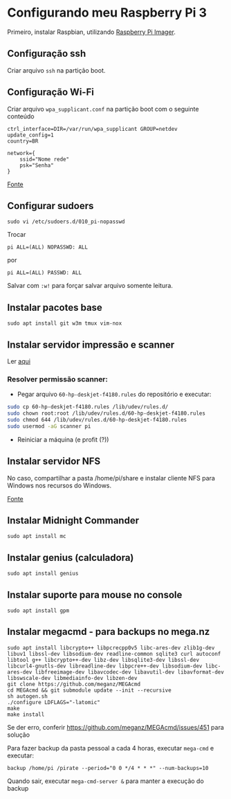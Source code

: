 # Configurando meu Raspberry Pi 3

Primeiro, instalar Raspbian, utilizando [Raspberry Pi Imager](https://www.raspberrypi.org/software/).

## Configuração ssh

Criar arquivo `ssh` na partição boot.

## Configuração Wi-Fi

Criar arquivo `wpa_supplicant.conf` na partição boot com o seguinte conteúdo

```
ctrl_interface=DIR=/var/run/wpa_supplicant GROUP=netdev
update_config=1
country=BR

network={
    ssid="Nome rede"
    psk="Senha"
}
```

[Fonte](https://www.raspberrypi.org/documentation/configuration/wireless/headless.md)

## Configurar sudoers

`sudo vi /etc/sudoers.d/010_pi-nopasswd`

Trocar
```
pi ALL=(ALL) NOPASSWD: ALL
```
por
```
pi ALL=(ALL) PASSWD: ALL
```
Salvar com `:w!` para forçar salvar arquivo somente leitura.

## Instalar pacotes base

`sudo apt install git w3m tmux vim-nox`

## Instalar servidor impressão e scanner

Ler [aqui](https://www.cnx-software.com/2017/02/19/how-to-use-chip-board-as-a-linux-printer-scanner-server/)

### Resolver permissão scanner:
* Pegar arquivo `60-hp-deskjet-f4180.rules` do repositório e executar:
```bash
sudo cp 60-hp-deskjet-f4180.rules /lib/udev/rules.d/
sudo chown root:root /lib/udev/rules.d/60-hp-deskjet-f4180.rules
sudo chmod 644 /lib/udev/rules.d/60-hp-deskjet-f4180.rules
sudo usermod -aG scanner pi
```
* Reiniciar a máquina (e profit (?))

## Instalar servidor NFS
No caso, compartilhar a pasta /home/pi/share e instalar cliente NFS para Windows nos recursos do Windows.

[Fonte](https://pimylifeup.com/raspberry-pi-nfs/)

## Instalar Midnight Commander
```
sudo apt install mc
```

## Instalar genius (calculadora)
```
sudo apt install genius
```

## Instalar suporte para mouse no console
```
sudo apt install gpm
```

## Instalar megacmd - para backups no mega.nz
```
sudo apt install libcrypto++ libpcrecpp0v5 libc-ares-dev zlib1g-dev libuv1 libssl-dev libsodium-dev readline-common sqlite3 curl autoconf libtool g++ libcrypto++-dev libz-dev libsqlite3-dev libssl-dev libcurl4-gnutls-dev libreadline-dev libpcre++-dev libsodium-dev libc-ares-dev libfreeimage-dev libavcodec-dev libavutil-dev libavformat-dev libswscale-dev libmediainfo-dev libzen-dev
git clone https://github.com/meganz/MEGAcmd
cd MEGAcmd && git submodule update --init --recursive
sh autogen.sh
./configure LDFLAGS="-latomic"
make
make install
```
Se der erro, conferir https://github.com/meganz/MEGAcmd/issues/451 para solução

Para fazer backup da pasta pessoal a cada 4 horas, executar `mega-cmd` e executar:
```
backup /home/pi /pirate --period="0 0 */4 * * *" --num-backups=10
```
Quando sair, executar `mega-cmd-server &` para manter a execução do backup
